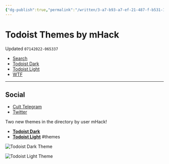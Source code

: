 ```yaml
---
{"dg-publish":true,"permalink":"/written/3-a7-b93-a7-ef-21-487-f-b531-139-e1-d215-c9-e/","dgHomeLink":true,"dgPassFrontmatter":false}
---
```


# Todoist Themes by mHack
Updated `07142022-065337`

- [Search](https://directory.getdrafts.com/search?utf8=✓&q=mhack)
- [Todoist Dark](https://directory.getdrafts.com/t/2BE)
- [Todoist Light](https://directory.getdrafts.com/t/2BF)
- [WTF](https://davidblue.wtf/drafts/3A7B93A7-EF21-487F-B531-139E1D215C9E.html)

---

## Social

- [Cult Telegram](https://t.me/draftsapp/223)
- [Twitter](https://twitter.com/NeoYokel/status/1547550429596327938)

Two new themes in the directory by user mHack!

- [**Todoist Dark**](https://directory.getdrafts.com/t/2BE)
- [**Todoist Light**](https://directory.getdrafts.com/t/2BF)
#themes

![Todoist Dark Theme](https://i.snap.as/q7hyLCE0.png)

![Todoist Light Theme](https://i.snap.as/7bfY64g2.png)